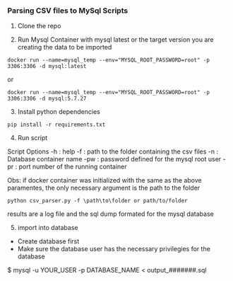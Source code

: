 ### Parsing CSV files to MySql Scripts

1. Clone the repo

2. Run Mysql Container with mysql latest or the target version you are creating the data to be imported

`docker run --name=mysql_temp --env="MYSQL_ROOT_PASSWORD=root" -p 3306:3306 -d mysql:latest`

or

`docker run --name=mysql_temp --env="MYSQL_ROOT_PASSWORD=root" -p 3306:3306 -d mysql:5.7.27`


3. Install python dependencies

`pip install -r requirements.txt`


4. Run script

Script Options
-h : help 
-f : path to the folder containing the csv files
-n : Database container name
-pw : password defined for the mysql root user
-pr : port number of the running container

Obs: if docker container was initialized with the same as the above paramentes, the only necessary argument is the path to the folder 

`python csv_parser.py -f \path\to\folder or path/to/folder`

results are a log file and the sql dump formated for the mysql database

5. import into database 
- Create database first
- Make sure the database user has the necessary privilegies for the database

$ mysql -u YOUR_USER -p DATABASE_NAME < output_#######.sql












